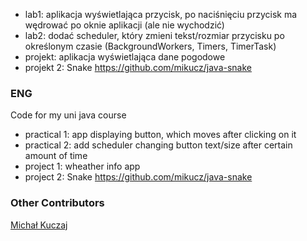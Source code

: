 * lab1: aplikacja wyświetlająca przycisk, po naciśnięciu przycisk ma wędrować po oknie aplikacji (ale nie wychodzić)
* lab2: dodać scheduler, który zmieni tekst/rozmiar przycisku po określonym czasie (BackgroundWorkers, Timers, TimerTask)
* projekt: aplikacja wyświetlająca dane pogodowe
* projekt 2: Snake https://github.com/mikucz/java-snake

### ENG
Code for my uni java course 
* practical 1: app displaying button, which moves after clicking on it
* practical 2: add scheduler changing button text/size after certain amount of time
* project 1: wheather info app
* project 2: Snake https://github.com/mikucz/java-snake

### Other Contributors
[Michał Kuczaj](https://github.com/mikucz)
